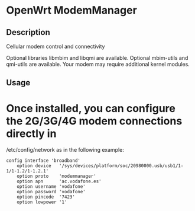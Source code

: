 # OpenWrt ModemManager

## Description

Cellular modem control and connectivity

Optional libraries libmbim and libqmi are available.  Optional mbim-utils and qmi-utils are available.
Your modem may require additional kernel modules.

## Usage

# Once installed, you can configure the 2G/3G/4G modem connections directly in
   /etc/config/network as in the following example:

    config interface 'broadband'
        option device   '/sys/devices/platform/soc/20980000.usb/usb1/1-1/1-1.2/1-1.2.1'
        option proto    'modemmanager'
        option apn      'ac.vodafone.es'
        option username 'vodafone'
        option password 'vodafone'
        option pincode  '7423'
        option lowpower '1'
